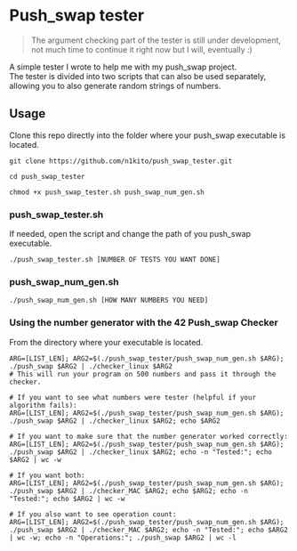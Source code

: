 # Push_swap tester

> The argument checking part of the tester is still under development, not much time to continue it right now but I will, eventually :)

A simple tester I wrote to help me with my push_swap project.  
The tester is divided into two scripts that can also be used separately, allowing you to also generate random strings of numbers.

## Usage

Clone this repo directly into the folder where your push_swap executable is located.


```shell
git clone https://github.com/n1kito/push_swap_tester.git

cd push_swap_tester

chmod +x push_swap_tester.sh push_swap_num_gen.sh
```

### push_swap_tester.sh

If needed, open the script and change the path of you push_swap executable.

```shell
./push_swap_tester.sh [NUMBER OF TESTS YOU WANT DONE] 
```

### push_swap_num_gen.sh

```shell
./push_swap_num_gen.sh [HOW MANY NUMBERS YOU NEED] 
```

### Using the number generator with the 42 Push_swap Checker

From the directory where your executable is located.

```shell
ARG=[LIST_LEN]; ARG2=$(./push_swap_tester/push_swap_num_gen.sh $ARG); ./push_swap $ARG2 | ./checker_linux $ARG2
# This will run your program on 500 numbers and pass it through the checker.

# If you want to see what numbers were tester (helpful if your algorithm fails):
ARG=[LIST_LEN]; ARG2=$(./push_swap_tester/push_swap_num_gen.sh $ARG); ./push_swap $ARG2 | ./checker_linux $ARG2; echo $ARG2

# If you want to make sure that the number generator worked correctly:
ARG=[LIST_LEN]; ARG2=$(./push_swap_tester/push_swap_num_gen.sh $ARG); ./push_swap $ARG2 | ./checker_linux $ARG2; echo -n "Tested:"; echo $ARG2 | wc -w

# If you want both:
ARG=[LIST_LEN]; ARG2=$(./push_swap_tester/push_swap_num_gen.sh $ARG); ./push_swap $ARG2 | ./checker_MAC $ARG2; echo $ARG2; echo -n "Tested:"; echo $ARG2 | wc -w

# If you also want to see operation count:
ARG=[LIST_LEN]; ARG2=$(./push_swap_tester/push_swap_num_gen.sh $ARG); ./push_swap $ARG2 | ./checker_MAC $ARG2; echo -n "Tested:"; echo $ARG2 | wc -w; echo -n "Operations:"; ./push_swap $ARG2 | wc -l
```
